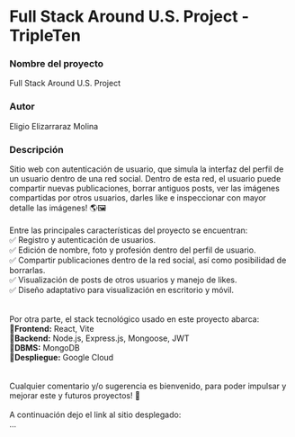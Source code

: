 # Full Stack Around U.S. Project - TripleTen

### Nombre del proyecto

Full Stack Around U.S. Project

### Autor

Eligio Elizarraraz Molina

### Descripción

Sitio web con autenticación de usuario, que simula la interfaz del perfil de un usuario dentro de una red social. Dentro de esta red, el usuario puede compartir nuevas publicaciones, borrar antiguos posts, ver las imágenes compartidas por otros usuarios, darles like e inspeccionar con mayor detalle las imágenes! 🌎🖼️
<br><br>
Entre las principales características del proyecto se encuentran:<br>
✅ Registro y autenticación de usuarios.<br>
✅ Edición de nombre, foto y profesión dentro del perfil de usuario.<br>
✅ Compartir publicaciones dentro de la red social, así como posibilidad de borrarlas.<br>
✅ Visualización de posts de otros usuarios y manejo de likes.<br>
✅ Diseño adaptativo para visualización en escritorio y móvil.<br>
<br><br>
Por otra parte, el stack tecnológico usado en este proyecto abarca:<br>
🔹**Frontend:** React, Vite<br>
🔹**Backend:** Node.js, Express.js, Mongoose, JWT<br>
🔹**DBMS:** MongoDB<br>
🔹**Despliegue:** Google Cloud<br>
<br><br>
Cualquier comentario y/o sugerencia es bienvenido, para poder impulsar y mejorar este y futuros proyectos! 🎯
<br><br>
A continuación dejo el link al sitio desplegado:<br>
...
